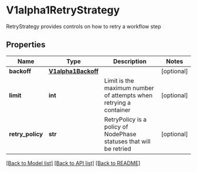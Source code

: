 # V1alpha1RetryStrategy

RetryStrategy provides controls on how to retry a workflow step
## Properties
Name | Type | Description | Notes
------------ | ------------- | ------------- | -------------
**backoff** | [**V1alpha1Backoff**](V1alpha1Backoff.md) |  | [optional] 
**limit** | **int** | Limit is the maximum number of attempts when retrying a container | [optional] 
**retry_policy** | **str** | RetryPolicy is a policy of NodePhase statuses that will be retried | [optional] 

[[Back to Model list]](../README.md#documentation-for-models) [[Back to API list]](../README.md#documentation-for-api-endpoints) [[Back to README]](../README.md)


